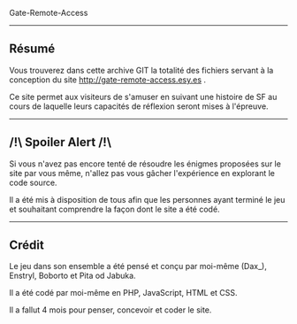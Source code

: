 Gate-Remote-Access

----------
Résumé
-------------
Vous trouverez dans cette archive GIT la totalité des fichiers servant à la conception du site http://gate-remote-access.esy.es .

Ce site permet aux visiteurs de s'amuser en suivant une histoire de SF au cours de laquelle leurs capacités de réflexion seront mises à l'épreuve.

----------
/!\ Spoiler Alert /!\
-------------
Si vous n'avez pas encore tenté de résoudre les énigmes proposées sur le site par vous même, n'allez pas vous gâcher l'expérience en explorant le code source.

Il a été mis à disposition de tous afin que les personnes ayant terminé le jeu et souhaitant comprendre la façon dont le site a été codé.

----------
Crédit
-------------
Le jeu dans son ensemble a été pensé et conçu par moi-même (Dax_), Enstryl, Boborto et Pita od Jabuka.

Il a été codé par moi-même en PHP, JavaScript, HTML et CSS.

Il a fallut 4 mois pour penser, concevoir et coder le site.
